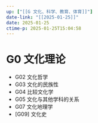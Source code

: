 ```yaml
---
up: ["[[G 文化、科学、教育、体育]]"]
date-link: "[[2025-01-25]]"
date: 2025-01-25
ctime-p: 2025-01-25T15:04:58
---
```


# G0 文化理论

- G02 文化哲学
- G03 文化的民族性
- G04 比较文化学
- G05 文化与其他学科的关系
- G07 文化地理学
- [G09] 文化史
